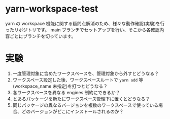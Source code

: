 # yarn-workspace-test
yarn の workspace 機能に関する疑問点解消のため、様々な動作確認(実験)を行ったリポジトリです。
main ブランチでセットアップを行い、そこから各確認内容ごとにブランチを切っています。

# 実験
1. 一度管理対象に含めたワークスペースを、管理対象から外すとどうなる？
2. ワークスペース設定した後、ワークスペースルートで `yarn add` 等(workspace_name 未指定)を打つとどうなる？
3. 各ワークスペースを異なる engines 制約にできるか？
4. とあるパッケージを新たにワークスペース管理下に置くとどうなる？
5. 同じパッケージの異なるバージョンを複数のワークスペースで使っている場合、どのバージョンがどこにインストールされるのか？
